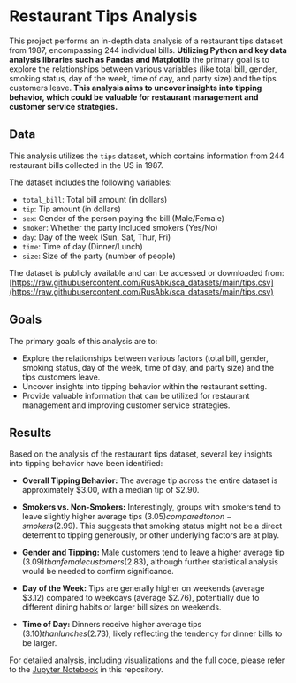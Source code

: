 # Restaurant Tips Analysis
This project performs an in-depth data analysis of a restaurant tips dataset from 1987, encompassing 244 individual bills. **Utilizing Python and key data analysis libraries such as Pandas and Matplotlib** the primary goal is to explore the relationships between various variables (like total bill, gender, smoking status, day of the week, time of day, and party size) and the tips customers leave. **This analysis aims to uncover insights into tipping behavior, which could be valuable for restaurant management and customer service strategies.**

## Data
This analysis utilizes the `tips` dataset, which contains information from 244 restaurant bills collected in the US in 1987.

The dataset includes the following variables:
* `total_bill`: Total bill amount (in dollars)
* `tip`: Tip amount (in dollars)
* `sex`: Gender of the person paying the bill (Male/Female)
* `smoker`: Whether the party included smokers (Yes/No)
* `day`: Day of the week (Sun, Sat, Thur, Fri)
* `time`: Time of day (Dinner/Lunch)
* `size`: Size of the party (number of people)

The dataset is publicly available and can be accessed or downloaded from: [https://raw.githubusercontent.com/RusAbk/sca_datasets/main/tips.csv](https://raw.githubusercontent.com/RusAbk/sca_datasets/main/tips.csv)

## Goals
The primary goals of this analysis are to:
* Explore the relationships between various factors (total bill, gender, smoking status, day of the week, time of day, and party size) and the tips customers leave.
* Uncover insights into tipping behavior within the restaurant setting.
* Provide valuable information that can be utilized for restaurant management and improving customer service strategies.

## Results
Based on the analysis of the restaurant tips dataset, several key insights into tipping behavior have been identified:

* **Overall Tipping Behavior:** The average tip across the entire dataset is approximately $3.00, with a median tip of $2.90.

* **Smokers vs. Non-Smokers:** Interestingly, groups with smokers tend to leave slightly higher average tips ($3.05) compared to non-smokers ($2.99). This suggests that smoking status might not be a direct deterrent to tipping generously, or other underlying factors are at play.

* **Gender and Tipping:** Male customers tend to leave a higher average tip ($3.09) than female customers ($2.83), although further statistical analysis would be needed to confirm significance.

* **Day of the Week:** Tips are generally higher on weekends (average $3.12) compared to weekdays (average $2.76), potentially due to different dining habits or larger bill sizes on weekends.

* **Time of Day:** Dinners receive higher average tips ($3.10) than lunches ($2.73), likely reflecting the tendency for dinner bills to be larger.

For detailed analysis, including visualizations and the full code, please refer to the [Jupyter Notebook](https://github.com/longindo/restaurant_tips_analysis/blob/main/B%E1%BA%A2O_LONG_Restaurant_tips_analysis.ipynb) in this repository.

